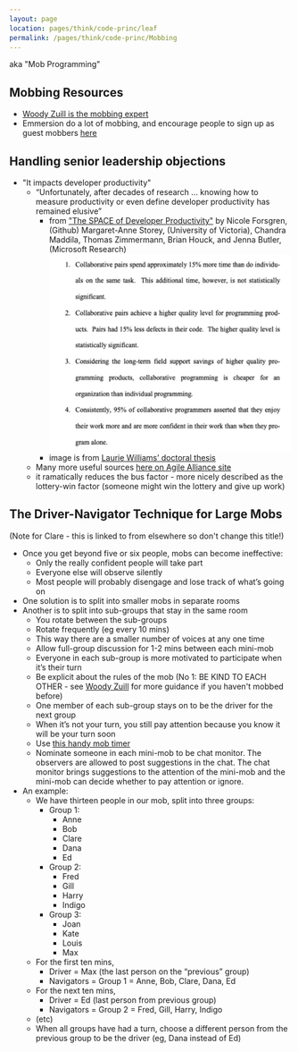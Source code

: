 ```yaml
---
layout: page
location: pages/think/code-princ/leaf
permalink: /pages/think/code-princ/Mobbing
---
```


aka "Mob Programming"

## Mobbing Resources

- [Woody Zuill is the mobbing expert](https://woodyzuill.com/)
- Emmersion do a lot of mobbing, and encourage people to sign up as guest mobbers [here](https://bit.ly/emmersion-guest-mobber)

## Handling senior leadership objections

- "It impacts developer productivity"
    - “Unfortunately, after decades of research ... knowing how to measure productivity or even define developer productivity has remained elusive”
        - from ["The SPACE of Developer Productivity"](https://queue.acm.org/detail.cfm?id=3454124) by Nicole Forsgren, (Github) Margaret-Anne Storey, (University of Victoria), Chandra Maddila, Thomas Zimmermann, Brian Houck, and Jenna Butler, (Microsoft Research)
![pair programing quotes](/resources/images/quotes-about-pair-programming.png)
        - image is from [Laurie Williams’ doctoral thesis]()
    - Many more useful sources [here on Agile Alliance site](https://www.agilealliance.org/glossary/pairing/#q=~(infinite~false~filters~(postType~(~'page~'post~'aa_book~'aa_event_session~'aa_experience_report~'aa_glossary~'aa_research_paper~'aa_video)~tags~(~'pair*20programming))~searchTerm~'~sort~false~sortDirection~'asc~page~1))
    - it ramatically reduces the bus factor - more nicely described as the lottery-win factor (someone might win the lottery and give up work)


## The Driver-Navigator Technique for Large Mobs
(Note for Clare - this is linked to from elsewhere so don't change this title!) 

- Once you get beyond five or six people, mobs can become ineffective:
    - Only the really confident people will take part
    - Everyone else will observe silently
    - Most people will probably disengage and lose track of what’s going on
- One solution is to split into smaller mobs in separate rooms
- Another is to split into sub-groups that stay in the same room
    - You rotate between the sub-groups
    - Rotate frequently (eg every 10 mins)
    - This way there are a smaller number of voices at any one time
    - Allow full-group discussion for 1-2 mins between each mini-mob
    - Everyone in each sub-group is more motivated to participate when it’s their turn
    - Be explicit about the rules of the mob (No 1: BE KIND TO EACH OTHER - see [Woody Zuill](https://woodyzuill.com/) for more guidance if you haven't mobbed before)
    - One member of each sub-group stays on to be the driver for the next group
    - When it’s not your turn, you still pay attention because you know it will be your turn soon
    - Use [this handy mob timer](https://cuckoo.team/)
    - Nominate someone in each mini-mob to be chat monitor. The observers are allowed to post suggestions in the chat. The chat monitor brings suggestions to the attention of the mini-mob and the mini-mob can decide whether to pay attention or ignore.
- An example:
    - We have thirteen people in our mob, split into three groups:
        - Group 1:
            - Anne
            - Bob
            - Clare
            - Dana
            - Ed
        - Group 2:
            - Fred
            - Gill
            - Harry
            - Indigo
        - Group 3:
            - Joan
            - Kate
            - Louis
            - Max
    - For the first ten mins, 
        - Driver = Max (the last person on the “previous” group)
        - Navigators = Group 1 = Anne, Bob, Clare, Dana, Ed
    - For the next ten mins,
        - Driver = Ed (last person from previous group)
        - Navigators = Group 2 = Fred, Gill, Harry, Indigo
    - (etc)
    - When all groups have had a turn, choose a different person from the previous group to be the driver (eg, Dana instead of Ed)

